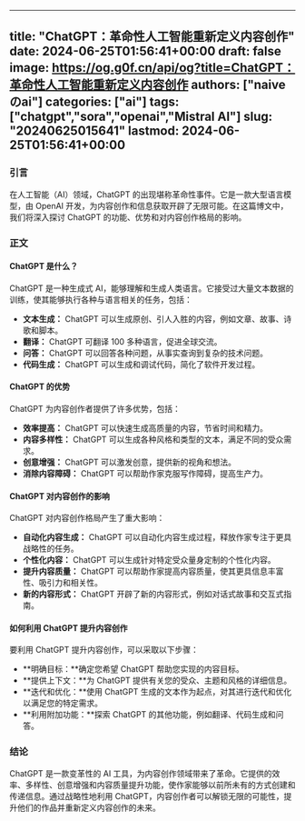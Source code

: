 
---
title: "ChatGPT：革命性人工智能重新定义内容创作"
date: 2024-06-25T01:56:41+00:00
draft: false
image: https://og.g0f.cn/api/og?title=ChatGPT：革命性人工智能重新定义内容创作
authors: ["naiveのai"]
categories: ["ai"]
tags: ["chatgpt","sora","openai","Mistral AI"]
slug: "20240625015641"
lastmod: 2024-06-25T01:56:41+00:00
---
### 引言

在人工智能（AI）领域，ChatGPT 的出现堪称革命性事件。它是一款大型语言模型，由 OpenAI 开发，为内容创作和信息获取开辟了无限可能。在这篇博文中，我们将深入探讨 ChatGPT 的功能、优势和对内容创作格局的影响。

### 正文

#### ChatGPT 是什么？

ChatGPT 是一种生成式 AI，能够理解和生成人类语言。它接受过大量文本数据的训练，使其能够执行各种与语言相关的任务，包括：

- **文本生成：** ChatGPT 可以生成原创、引人入胜的内容，例如文章、故事、诗歌和脚本。
- **翻译：** ChatGPT 可翻译 100 多种语言，促进全球交流。
- **问答：** ChatGPT 可以回答各种问题，从事实查询到复杂的技术问题。
- **代码生成：** ChatGPT 可以生成和调试代码，简化了软件开发过程。

#### ChatGPT 的优势

ChatGPT 为内容创作者提供了许多优势，包括：

- **效率提高：** ChatGPT 可以快速生成高质量的内容，节省时间和精力。
- **内容多样性：** ChatGPT 可以生成各种风格和类型的文本，满足不同的受众需求。
- **创意增强：** ChatGPT 可以激发创意，提供新的视角和想法。
- **消除内容障碍：** ChatGPT 可以帮助作家克服写作障碍，提高生产力。

#### ChatGPT 对内容创作的影响

ChatGPT 对内容创作格局产生了重大影响：

- **自动化内容生成：** ChatGPT 可以自动化内容生成过程，释放作家专注于更具战略性的任务。
- **个性化内容：** ChatGPT 可以生成针对特定受众量身定制的个性化内容。
- **提升内容质量：** ChatGPT 可以帮助作家提高内容质量，使其更具信息丰富性、吸引力和相关性。
- **新的内容形式：** ChatGPT 开辟了新的内容形式，例如对话式故事和交互式指南。

#### 如何利用 ChatGPT 提升内容创作

要利用 ChatGPT 提升内容创作，可以采取以下步骤：

- **明确目标：**确定您希望 ChatGPT 帮助您实现的内容目标。
- **提供上下文：**为 ChatGPT 提供有关您的受众、主题和风格的详细信息。
- **迭代和优化：**使用 ChatGPT 生成的文本作为起点，对其进行迭代和优化以满足您的特定需求。
- **利用附加功能：**探索 ChatGPT 的其他功能，例如翻译、代码生成和问答。

### 结论

ChatGPT 是一款变革性的 AI 工具，为内容创作领域带来了革命。它提供的效率、多样性、创意增强和内容质量提升功能，使作家能够以前所未有的方式创建和传递信息。通过战略性地利用 ChatGPT，内容创作者可以解锁无限的可能性，提升他们的作品并重新定义内容创作的未来。